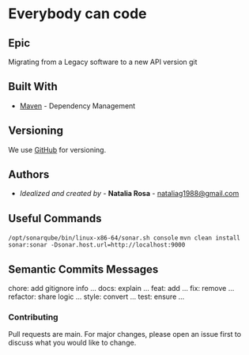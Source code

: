 # Everybody can code

## Epic
Migrating from a Legacy software to a new API version git 

## Built With

* [Maven](https://maven.apache.org/) - Dependency Management

## Versioning

We use [GitHub](http://github.com) for versioning.

## Authors

* *Idealized and created by* - **Natalia Rosa** - [nataliag1988@gmail.com](https://github.com/nataliarosa88)

## Useful Commands
` /opt/sonarqube/bin/linux-x86-64/sonar.sh console `
` mvn clean install sonar:sonar -Dsonar.host.url=http://localhost:9000 `

## Semantic Commits Messages
chore: add gitignore info ...
docs: explain ...
feat: add ...
fix: remove ...
refactor: share logic ...
style: convert ...
test: ensure ...

### Contributing
Pull requests are main. For major changes, please open an issue first to discuss what you would like to change.

